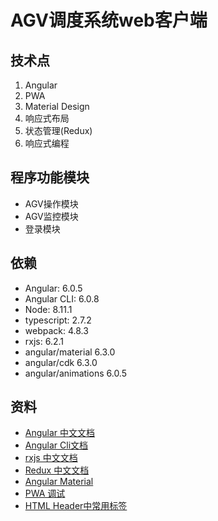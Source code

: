 # AGV调度系统web客户端

## 技术点
1. Angular
2. PWA
3. Material Design
4. 响应式布局
5. 状态管理(Redux)
6. 响应式编程

## 程序功能模块 
* AGV操作模块
* AGV监控模块
* 登录模块

## 依赖
* Angular: 6.0.5
* Angular CLI: 6.0.8
* Node: 8.11.1
* typescript: 2.7.2
* webpack: 4.8.3
* rxjs: 6.2.1
* angular/material 6.3.0
* angular/cdk 6.3.0
* angular/animations 6.0.5

## 资料
* [Angular 中文文档](https://www.angular.cn/)
* [Angular Cli文档](https://github.com/angular/angular-cli/blob/master/packages/angular/cli/README.md)
* [rxjs 中文文档](https://cn.rx.js.org/)
* [Redux 中文文档](http://www.redux.org.cn/)
* [Angular Material](https://material.angular.io/guide/getting-started)
* [PWA 调试](https://www.zcfy.cc/article/how-to-debug-progressive-web-apps-using-browser-developer-tools-4454.html?t=new)
* [HTML Header中常用标签](http://www.runoob.com/w3cnote/html-meta-intro.html)